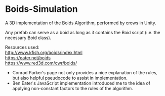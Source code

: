 # Boids-Simulation
A 3D implementation of the Boids Algorithm, performed by crows in Unity.

Any prefab can serve as a boid as long as it contains the Boid script (i.e. the necessary Boid class).

Resources used:  
http://www.kfish.org/boids/index.html  
https://eater.net/boids  
https://www.red3d.com/cwr/boids/  
 - Conrad Parker's page not only provides a nice explanation of the rules, but also
   helpful pseudocode to assist in implementation.  
 - Ben Eater's JavaScript implementation introduced me to the idea of applying non-constant factors to the rules of the algorithm.
